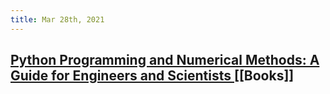 ```yaml
---
title: Mar 28th, 2021
---
```


## [Python Programming and Numerical Methods: A Guide for Engineers and Scientists ](https://pythonnumericalmethods.berkeley.edu/notebooks/Index.html) [[Books]]
